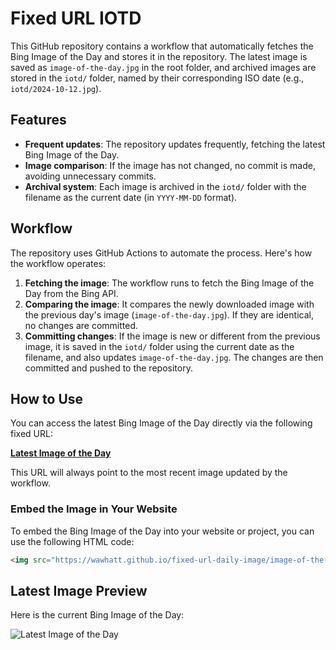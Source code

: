 # Fixed URL IOTD

This GitHub repository contains a workflow that automatically fetches the Bing Image of the Day and stores it in the repository. The latest image is saved as `image-of-the-day.jpg` in the root folder, and archived images are stored in the `iotd/` folder, named by their corresponding ISO date (e.g., `iotd/2024-10-12.jpg`).

## Features

- **Frequent updates**: The repository updates frequently, fetching the latest Bing Image of the Day.
- **Image comparison**: If the image has not changed, no commit is made, avoiding unnecessary commits.
- **Archival system**: Each image is archived in the `iotd/` folder with the filename as the current date (in `YYYY-MM-DD` format).

## Workflow

The repository uses GitHub Actions to automate the process. Here's how the workflow operates:

1. **Fetching the image**: The workflow runs to fetch the Bing Image of the Day from the Bing API.
2. **Comparing the image**: It compares the newly downloaded image with the previous day's image (`image-of-the-day.jpg`). If they are identical, no changes are committed.
3. **Committing changes**: If the image is new or different from the previous image, it is saved in the `iotd/` folder using the current date as the filename, and also updates `image-of-the-day.jpg`. The changes are then committed and pushed to the repository.

## How to Use

You can access the latest Bing Image of the Day directly via the following fixed URL:

**[Latest Image of the Day](https://wawhatt.github.io/fixed-url-daily-image/image-of-the-day.jpg)**

This URL will always point to the most recent image updated by the workflow.

### Embed the Image in Your Website

To embed the Bing Image of the Day into your website or project, you can use the following HTML code:

```html
<img src="https://wawhatt.github.io/fixed-url-daily-image/image-of-the-day.jpg" alt="Bing Image of the Day">
```

## Latest Image Preview

Here is the current Bing Image of the Day:

![Latest Image of the Day](https://wawhatt.github.io/fixed-url-daily-image/image-of-the-day.jpg)
